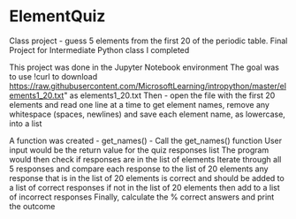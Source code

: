 # ElementQuiz
Class project - guess 5 elements from the first 20 of the periodic table. Final Project for Intermediate Python class I completed

This project was done in the Jupyter Notebook environment
The goal was to use !curl to download https://raw.githubusercontent.com/MicrosoftLearning/intropython/master/elements1_20.txt" 
as elements1_20.txt
Then - open the file with the first 20 elements and read one line at a time to get element names, 
remove any whitespace (spaces, newlines) and save each element name, as lowercase, into a list

A function was created - get_names() - Call the get_names() function
User input would be the return value for the quiz responses list
The program would then check if responses are in the list of elements
Iterate through all 5 responses and compare each response to the list of 20 elements
any response that is in the list of 20 elements is correct and should be added to a list of correct responses
if not in the list of 20 elements then add to a list of incorrect responses
Finally, calculate the % correct answers and print the outcome

